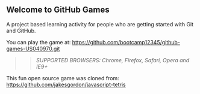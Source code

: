 ## Welcome to GitHub Games

A project based learning activity for people who are getting started with Git and GitHub.

You can play the game at: https://github.com/bootcamp12345/github-games-US040970.git

>> _*SUPPORTED BROWSERS*: Chrome, Firefox, Safari, Opera and IE9+_

This fun open source game was cloned from: https://github.com/jakesgordon/javascript-tetris
